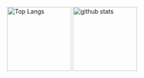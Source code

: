 <!---
ISSE0116/ISSE0116 is a ✨ special ✨ repository because its `README.md` (this file) appears on your GitHub profile.
You can click the Preview link to take a look at your changes.
--->

<p align="left"> 
  <img alt="Top Langs" height="150px" src="https://git-hub-readme-stats-clone-1.vercel.app/api/top-langs/?username=ISSE0116&layout=compact&theme=shades-of-purple&show_icons=true&count_private=true&exclude_repo=gitHub-readme-stats-clone" />
  <img alt="github stats" height="150px" src="https://git-hub-readme-stats-clone-1.vercel.app/api/?username=ISSE0116&theme=shades-of-purple&show_icons=ture&count_private=true" />
</p>
 

